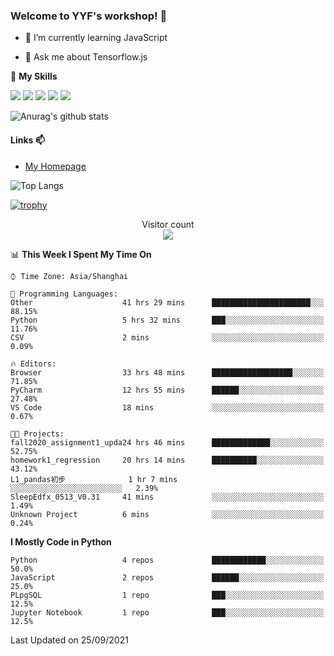 ### Welcome to YYF's workshop! 👋

<!--
**YifeiYang210/YifeiYang210** is a ✨ _special_ ✨ repository because its `README.md` (this file) appears on your GitHub profile.

Here are some ideas to get you started:

- 🔭 I’m currently working on ...
- 🌱 I’m currently learning ...
- 👯 I’m looking to collaborate on ...
- 🤔 I’m looking for help with ...
- 💬 Ask me about ...
- 📫 How to reach me: ...
- 😄 Pronouns: ...
- ⚡ Fun fact: ...
-->

- 🌱 I’m currently learning JavaScript

- 💬 Ask me about Tensorflow.js

🌟 **My Skills**
<!-- [![](https://img.shields.io/badge/{徽标标题}-{徽标内容}-{徽标颜色}.svg)]({linkUrl}) -->

![](https://img.shields.io/badge/-Python-3f7fbd?logo=Python&logoColor=fff)
![](https://img.shields.io/badge/-DeepLearning-3f7fbd?logo=Pandas&logoColor=fff)
![](https://img.shields.io/badge/-Wechat-3f7fbd?logo=Wechat&logoColor=fff)
![](https://img.shields.io/badge/-C%2B%2B-3f7fbd?logo=C%2B%2B&logoColor=fff)
![](https://img.shields.io/badge/-JavaScript-3f7fbd?logo=JavaScript&logoColor=fff)

![Anurag's github stats](https://github-readme-stats.vercel.app/api?username=YifeiYang210&theme=maroongold)



#### Links 📫

* [My Homepage](https://YifeiYang210.github.io/blog/)

![Top Langs](https://github-readme-stats.vercel.app/api/top-langs/?username=YifeiYang210&hide=roff,c)

[![trophy](https://github-profile-trophy.vercel.app/?username=YifeiYang210&theme=dracula&row=2&column=3)](https://github.com/ryo-ma/github-profile-trophy)

<p align="center"> 
  Visitor count<br>
  <img src="https://profile-counter.glitch.me/YifeiYang210/count.svg" />
</p>

<!--START_SECTION:waka-->
📊 **This Week I Spent My Time On** 

```text
⌚︎ Time Zone: Asia/Shanghai

💬 Programming Languages: 
Other                    41 hrs 29 mins      ██████████████████████░░░   88.15% 
Python                   5 hrs 32 mins       ███░░░░░░░░░░░░░░░░░░░░░░   11.76% 
CSV                      2 mins              ░░░░░░░░░░░░░░░░░░░░░░░░░   0.09%

🔥 Editors: 
Browser                  33 hrs 48 mins      ██████████████████░░░░░░░   71.85% 
PyCharm                  12 hrs 55 mins      ██████░░░░░░░░░░░░░░░░░░░   27.48% 
VS Code                  18 mins             ░░░░░░░░░░░░░░░░░░░░░░░░░   0.67%

🐱‍💻 Projects: 
fall2020_assignment1_upda24 hrs 46 mins      █████████████░░░░░░░░░░░░   52.75% 
homework1_regression     20 hrs 14 mins      ██████████░░░░░░░░░░░░░░░   43.12% 
L1_pandas初步              1 hr 7 mins         ░░░░░░░░░░░░░░░░░░░░░░░░░   2.39% 
SleepEdfx_0513_V0.31     41 mins             ░░░░░░░░░░░░░░░░░░░░░░░░░   1.49% 
Unknown Project          6 mins              ░░░░░░░░░░░░░░░░░░░░░░░░░   0.24%

```

**I Mostly Code in Python** 

```text
Python                   4 repos             ████████████░░░░░░░░░░░░░   50.0% 
JavaScript               2 repos             ██████░░░░░░░░░░░░░░░░░░░   25.0% 
PLpgSQL                  1 repo              ███░░░░░░░░░░░░░░░░░░░░░░   12.5% 
Jupyter Notebook         1 repo              ███░░░░░░░░░░░░░░░░░░░░░░   12.5%

```



 Last Updated on 25/09/2021
<!--END_SECTION:waka-->


